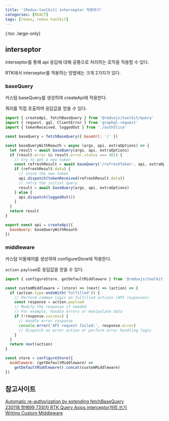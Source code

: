 ```yaml
---
title: '[Redux-toolkit] interseptor 적용하기'
categories: [REACT]
tags: [redux, redux toolkit]
---
```


{:toc .large-only}

## interseptor

interseptor를 통해 api 응답에 대해 공통으로 처리하는 로직을 적용할 수 있다.

RTK에서 interseptor를 적용하는 방법에는 크게 2가지가 있다.

### baseQuery

커스텀 baseQuery를 생성하여 createApi에 적용한다.

쿼리를 직접 호출하여 응답값을 얻을 수 있다.

```js
import { createApi, fetchBaseQuery } from '@reduxjs/toolkit/query'
import { request, gql, ClientError } from 'graphql-request'
import { tokenReceived, loggedOut } from './authSlice'

const baseQuery = fetchBaseQuery({ baseUrl: '/' })

const baseQueryWithReauth = async (args, api, extraOptions) => {
  let result = await baseQuery(args, api, extraOptions)
  if (result.error && result.error.status === 401) {
    // try to get a new token
    const refreshResult = await baseQuery('/refreshToken', api, extraOptions)
    if (refreshResult.data) {
      // store the new token
      api.dispatch(tokenReceived(refreshResult.data))
      // retry the initial query
      result = await baseQuery(args, api, extraOptions)
    } else {
      api.dispatch(loggedOut())
    }
  }
  return result
}

export const api = createApi({
  baseQuery: baseQueryWithReauth
})
```

### middleware

커스텀 미들웨어를 생성하여 configureStore에 적용한다.

`action.payload`로 응답값을 얻을 수 있다.

```js
import { configureStore, getDefaultMiddleware } from '@reduxjs/toolkit'

const customMiddleware = (store) => (next) => (action) => {
  if (action.type.endsWith('fulfilled')) {
    // Perform common logic on fulfilled actions (API responses)
    const response = action.payload
    // Modify the response if needed
    // For example, handle errors or manipulate data
    if (!response.success) {
      // Handle error response
      console.error('API request failed:', response.error)
      // Dispatch an error action or perform error handling logic
    }
  }
  return next(action)
}

const store = configureStore({
  middleware: (getDefaultMiddleware) =>
    getDefaultMiddleware().concat(customMiddleware)
})
```

## 참고사이트

[Automatic re-authorization by extending fetchBaseQuery](https://redux-toolkit.js.org/rtk-query/usage/customizing-queries#automatic-re-authorization-by-extending-fetchbasequery)</br>
[230118 항해99 73일차 RTK Query Axios interceptor처럼 쓰기](https://velog.io/@heayounchoi/230118-%ED%95%AD%ED%95%B499-73%EC%9D%BC%EC%B0%A8-RTK-Query-Axios-interceptor%EC%B2%98%EB%9F%BC-%EC%93%B0%EA%B8%B0)</br>
[Writing Custom Middleware](https://redux.js.org/usage/writing-custom-middleware)
